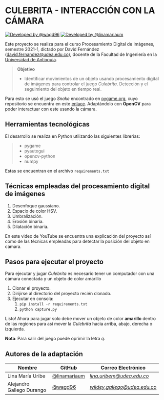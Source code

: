 # CULEBRITA - INTERACCIÓN CON LA CÁMARA
[![Developed by @wagd96](https://img.shields.io/badge/developed%20by-%40AlejandroGallego-blue.svg  "Alejandro Gallego")](https://github.com/wagd96)   [![Developed by @linamariaum](https://img.shields.io/badge/developed%20by-%40linamariaum-b373ea.svg  "Lina María Uribe")](https://github.com/linamariaum)

Este proyecto se realiza para el curso Procesamiento Digital de Imágenes, semestre 2021-1, dictado por David Fernández ([david.fernandez@udea.edu.co](mailto:david.fernandez@udea.edu.co)), docente de la Facultad de Ingeniería en la [Universidad de Antioquia](http://udea.edu.co/).

> **Objetivo**
> * Identificar movimientos de un objeto usando procesamiento digital de imágenes para controlar el juego *Culebrita*. 
> Detección y el seguimiento del objeto en tiempo real.

Para esto se usó el juego *Snake* encontrado en [pygame.org](https://www.pygame.org/project/5398/7821), cuyo repositorio se encuentra en este [enlace](https://github.com/clear-code-projects/Snake). Adaptándolo con **OpenCV** para poder interactuar con este usando la cámara.

## Herramientas tecnológicas

El desarrollo se realiza en Python utilizando las siguientes librerías:
> * pygame
> * pyautogui
>  * opencv-python
>  * numpy

Estas se encuentran en el archivo ```requirements.txt```


## Técnicas empleadas del procesamiento digital de imágenes

1. Desenfoque gaussiano.
2. Espacio de color HSV.
3. Umbralización.
4. Erosión binaria.
5. Dilatación binaria.

En este video de YouTube se encuentra una explicación del proyecto así como de las técnicas empleadas para detectar la posición del objeto en cámara.

## Pasos para ejecutar el proyecto

Para ejecutar y jugar *Culebrita* es necesario tener un computador con una cámara conectada y un objeto de color amarillo

1. Clonar el proyecto.
2. Dirijirse al directorio del proyecto recién clonado.
3. Ejecutar en consola: 
	1.  `pip install -r requirements.txt`
	2.  `python capture.py`

Listo! Ahora para jugar solo debe mover un objeto de color **amarillo** dentro de las regiones para así mover la *Culebrita* hacia arriba, abajo, derecha o izquierda.

**Nota**: Para salir del juego puede oprimir la letra *q*.  

## Autores de la adaptación


|Nombre                |GitHub                          |Correo Electrónico|
|----------------|-------------------------------|-----------------------------|
|Lina María Uribe|[@linamariaum](https://github.com/linamariaum)            |*[lina.uribem@udea.edu.co](mailto:lina.uribem@udea.edu.co)*            |
|Alejandro Gallego Durango          |[@wagd96](https://github.com/@wagd96)           |*[wildey.gallego@udea.edu.co](mailto:wildey.gallego@udea.edu.co)*            |
